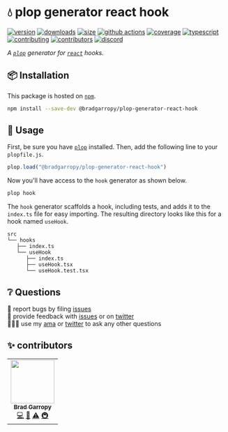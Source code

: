 # 💧 plop generator react hook

[![version][version-badge]][npm]
[![downloads][downloads-badge]][npm]
[![size][size-badge]][bundlephobia]
[![github actions][github-actions-badge]][github-actions]
[![coverage][codecov-badge]][codecov]
[![typescript][typescript-badge]][typescript]
[![contributing][contributing-badge]][contributing]
[![contributors][contributors-badge]][contributors]
[![discord][discord-badge]][discord]

_A [`plop`][plop] generator for [`react`][react] hooks._

## 📦 Installation

This package is hosted on [`npm`][npm].

```bash
npm install --save-dev @bradgarropy/plop-generator-react-hook
```

## 🥑 Usage

First, be sure you have [`plop`][plop] installed. Then, add the following line to your `plopfile.js`.

```javascript
plop.load("@bradgarropy/plop-generator-react-hook")
```

Now you'll have access to the `hook` generator as shown below.

```bash
plop hook
```

The `hook` generator scaffolds a hook, including tests, and adds it to the `index.ts` file for easy importing. The resulting directory looks like this for a hook named `useHook`.

```text
src
└── hooks
   ├── index.ts
   └── useHook
      ├── index.ts
      ├── useHook.tsx
      └── useHook.test.tsx
```

## ❔ Questions

🐛 report bugs by filing [issues][issues]  
📢 provide feedback with [issues][issues] or on [twitter][twitter]  
🙋🏼‍♂️ use my [ama][ama] or [twitter][twitter] to ask any other questions

## ✨ contributors

<!-- ALL-CONTRIBUTORS-LIST:START - Do not remove or modify this section -->
<!-- prettier-ignore-start -->
<!-- markdownlint-disable -->
<table>
  <tr>
    <td align="center"><a href="https://bradgarropy.com"><img src="https://avatars.githubusercontent.com/u/11336745?v=4?s=100" width="100px;" alt=""/><br /><sub><b>Brad Garropy</b></sub></a><br /><a href="https://github.com/bradgarropy/plop-generator-react-hook/commits?author=bradgarropy" title="Code">💻</a> <a href="https://github.com/bradgarropy/plop-generator-react-hook/commits?author=bradgarropy" title="Documentation">📖</a> <a href="https://github.com/bradgarropy/plop-generator-react-hook/commits?author=bradgarropy" title="Tests">⚠️</a> <a href="#infra-bradgarropy" title="Infrastructure (Hosting, Build-Tools, etc)">🚇</a></td>
  </tr>
</table>

<!-- markdownlint-restore -->
<!-- prettier-ignore-end -->

<!-- ALL-CONTRIBUTORS-LIST:END -->

[codecov]: https://app.codecov.io/gh/bradgarropy/plop-generator-react-hook
[contributing]: https://github.com/bradgarropy/plop-generator-react-hook/blob/master/contributing.md
[contributors]: #-contributors
[npm]: https://www.npmjs.com/package/@bradgarropy/plop-generator-react-hook
[codecov-badge]: https://img.shields.io/codecov/c/github/bradgarropy/plop-generator-react-hook?style=flat-square
[version-badge]: https://img.shields.io/npm/v/@bradgarropy/plop-generator-react-compo.svg?style=flat-square
[downloads-badge]: https://img.shields.io/npm/dt/@bradgarropy/plop-generator-react-compo?style=flat-square
[contributing-badge]: https://img.shields.io/badge/PRs-welcome-success?style=flat-square
[contributors-badge]: https://img.shields.io/github/all-contributors/bradgarropy/plop-generator-react-hook?style=flat-square
[issues]: https://github.com/bradgarropy/plop-generator-react-hook/issues
[twitter]: https://twitter.com/bradgarropy
[ama]: https://bradgarropy.com/ama
[bundlephobia]: https://bundlephobia.com/result?p=@bradgarropy/plop-generator-react-hook
[size-badge]: https://img.shields.io/bundlephobia/minzip/@bradgarropy/plop-generator-react-hook?style=flat-square
[github-actions]: https://github.com/bradgarropy/plop-generator-react-hook/actions
[github-actions-badge]: https://img.shields.io/github/workflow/status/bradgarropy/plop-generator-react-hook/%F0%9F%9A%80%20release?style=flat-square
[typescript]: https://www.typescriptlang.org/dt/search?search=%40bradgarropy%2Fplop-generator-react-hook
[typescript-badge]: https://img.shields.io/npm/types/@bradgarropy/plop-generator-react-hook?style=flat-square
[discord]: https://bradgarropy.com/discord
[discord-badge]: https://img.shields.io/discord/748196643140010015?style=flat-square
[plop]: https://plopjs.com
[react]: https://reactjs.org
